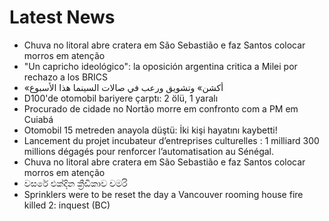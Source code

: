 # Latest News
-  Chuva no litoral abre cratera em São Sebastião e faz Santos colocar morros em atenção
-  "Un capricho ideológico": la oposición argentina critica a Milei por rechazo a los BRICS
-  «أكشن» وتشويق ورعب في صالات السينما هذا الأسبوع
-  D100'de otomobil bariyere çarptı: 2 ölü, 1 yaralı
-  Procurado de cidade no Nortão morre em confronto com a PM em Cuiabá
-  Otomobil 15 metreden anayola düştü: İki kişi hayatını kaybetti!
-  Lancement du projet incubateur d’entreprises culturelles : 1 milliard 300 millions dégagés pour renforcer l’automatisation au Sénégal.
-  Chuva no litoral abre cratera em São Sebastião e faz Santos colocar morros em atenção
-  වසරේ එක්දින ක්‍රීඩිකාව චමරි
-  Sprinklers were to be reset the day a Vancouver rooming house fire killed 2: inquest (BC)
